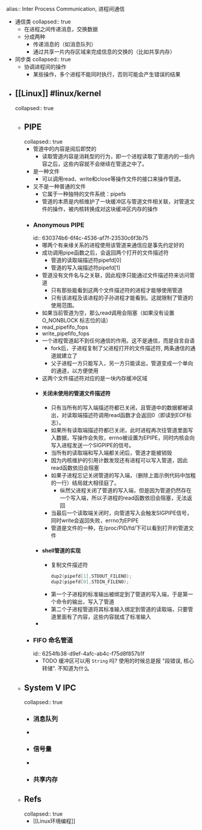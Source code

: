 alias:: Inter Process Communication, 进程间通信
  - 通信类
    collapsed:: true
    - 在进程之间传递消息，交换数据
    - 分成两种
      - 传递消息的（如消息队列）
      - 通过共享一片内存区域来完成信息的交换的（比如共享内存）
  - 同步类
    collapsed:: true
    - 协调进程间的操作
      - 某些操作，多个进程不能同时执行，否则可能会产生错误的结果
- ## [[Linux]] #linux/kernel
  collapsed:: true
  - ## PIPE
    collapsed:: true
    - 管道中的内容是阅后即焚的
      - 读取管道内容是消耗型的行为，即一个进程读取了管道内的一些内容之后，这些内容就不会继续在管道之中了。
    - 是一种文件
      - 可以调用read、write和close等操作文件的接口来操作管道。
    - 又不是一种普通的文件
      - 它属于一种独特的文件系统：pipefs
      - 管道的本质是内核维护了一块缓冲区与管道文件相关联，对管道文件的操作，被内核转换成对这块缓冲区内存的操作
    - ### Anonymous PIPE
      id:: 630374b6-6f4c-4536-af7f-23530c6f3b75
      - 哪两个有亲缘关系的进程使用该管道来通信应是事先约定好的
      - 成功调用pipe函数之后，会返回两个打开的文件描述符
        - 管道的读取端描述符pipefd[0]
        - 管道的写入端描述符pipefd[1]
      - 管道没有文件名与之关联，因此程序只能通过文件描述符来访问管道
        - 只有那些能看到这两个文件描述符的进程才能够使用管道
        - 只有该进程及该进程的子孙进程才能看到。这就限制了管道的使用范围。
      - 如果当前管道为空，那么read调用会阻塞（如果没有设置 O_NONBLOCK 标志位的话）
      - read_pipefifo_fops
      - write_pipefifo_fops
      - 一个进程管道起不到任何通信的作用。这不是通信，而是自言自语
        - fork后，子进程复制了父进程打开的文件描述符, 两条通信的通道就建立了
        - 父子进程一方只能写入，另一方只能读出，管道变成一个单向的通道，以方便使用
      - 这两个文件描述符对应的是一块内存缓冲区域
      - #### 关闭未使用的管道文件描述符
        - 只有当所有的写入端描述符都已关闭，且管道中的数据都被读出，对读取端描述符调用read函数才会返回0（即读到EOF标志）。
        - 如果所有读取端描述符都已关闭，此时进程再次往管道里面写入数据，写操作会失败，errno被设置为EPIPE，同时内核会向写入进程发送一个SIGPIPE的信号。
        - 当所有的读取端和写入端都关闭后，管道才能被销毁
        - 因为内核维护的引用计数发现还有进程可以写入管道，因此read函数依旧会阻塞
        - 如果子进程忘记关闭管道的写入端，（删除上面示例代码中加粗的一行）结局就大相径庭了。
          - 纵然父进程关闭了管道的写入端，但是因为管道仍然存在一个写入端，所以子进程的read函数依旧会阻塞，无法返回
        - 当最后一个读取端关闭时，向管道写入会触发SIGPIPE信号，同时write会返回失败，errno为EPIPE
        - 管道是文件的一种，在/proc/PID/fd/下可以看到打开的管道文件
      - #### shell管道的实现
        - 复制文件描述符
          ```c
          dup2(pipefd[1],STDOUT_FILENO);
          dup2(pipefd[0],STDIN_FILENO);
          ```
        - 第一个子进程的标准输出被绑定到了管道的写入端，于是第一个命令的输出，写入了管道
        - 第二个子进程管道将其标准输入绑定到管道的读取端，只要管道里面有了内容，这些内容就成了标准输入
      -
    - ### FIFO 命名管道
      id:: 6254fb38-d9ef-4afc-ab4c-f75d8f857b1f
      - TODO 缓冲区可以用 `String` 吗? 使用的时候总是报 "段错误, 核心转储". 不知道为什么
  - ## System V IPC
    collapsed:: true
    - ### 消息队列
    -
    - ### 信号量
    -
    - ### 共享内存
  - ## Refs
    collapsed:: true
    - [[Linux环境编程]]